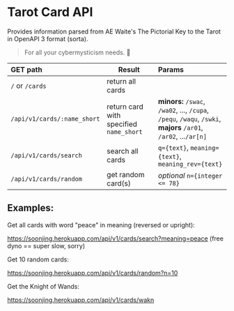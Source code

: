 # Tarot Card API

Provides information parsed from AE Waite's The Pictorial Key to the Tarot in OpenAPI 3 format (sorta).

> For all your cybermysticism needs. :crystal_ball:

| GET path  | Result | Params |
| :--- | --- | :--- |
| `/` or `/cards`  | return all cards  |   |
| `/api/v1/cards/:name_short`  | return card with specified `name_short`  |  **minors:** `/swac`, `/wa02`, ..., `/cupa`, `/pequ`, `/waqu`, `/swki`, **majors** `/ar01`, `/ar02`, ...`/ar[n]` |
| `/api/v1/cards/search`  | search all cards  | `q={text}`, `meaning={text}`, `meaning_rev={text}` |
| `/api/v1/cards/random` | get random card(s) | *optional* `n={integer <= 78}` |

## Examples:

Get all cards with word "peace" in meaning (reversed or upright):

https://soonjing.herokuapp.com/api/v1/cards/search?meaning=peace (free dyno == super slow, sorry)

Get 10 random cards:

https://soonjing.herokuapp.com/api/v1/cards/random?n=10

Get the Knight of Wands:

https://soonjing.herokuapp.com/api/v1/cards/wakn
